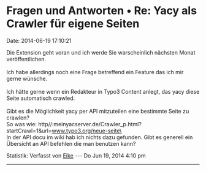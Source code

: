 Fragen und Antworten • Re: Yacy als Crawler für eigene Seiten
=============================================================

Date: 2014-06-19 17:10:21

Die Extension geht voran und ich werde Sie warscheinlich nächsten Monat
veröffentlichen.\
\
Ich habe allerdings noch eine Frage betreffend ein Feature das ich mir
gerne wünsche.\
\
Ich hätte gerne wenn ein Redakteur in Typo3 Content anlegt, das yacy
diese Seite automatisch crawled.\
\
Gibt es die Möglichkeit yacy per API mitzuteilen eine bestimmte Seite zu
crawlen?\
So was wie:
http//:meinyacserver.de/Crawler\_p.html?startCrawl=1&url=www.typo3.org/neue-seite\
\
In der API docu im wiki hab ich nichts dazu gefunden. Gibt es generell
ein Übersicht an API befehlen die man benutzen kann?

Statistik: Verfasst von
[Eike](http://forum.yacy-websuche.de/memberlist.php?mode=viewprofile&u=9377)
--- Do Jun 19, 2014 4:10 pm

------------------------------------------------------------------------
